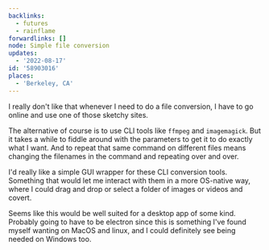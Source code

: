 ```yaml
---
backlinks:
  - futures
  - rainflame
forwardlinks: []
node: Simple file conversion
updates:
  - '2022-08-17'
id: '58903016'
places:
  - 'Berkeley, CA'
---
```

I really don't like that whenever I need to do a file conversion, I have to go online and use one of those sketchy sites. 

The alternative of course is to use CLI tools like `ffmpeg` and `imagemagick`. But it takes a while to fiddle around with the parameters to get it to do exactly what I want. And to repeat that same command on different files means changing the filenames in the command and repeating over and over. 

I'd really like a simple GUI wrapper for these CLI conversion tools. Something that would let me interact with them in a more OS-native way, where I could drag and drop or select a folder of images or videos and covert. 

Seems like this would be well suited for a desktop app of some kind. Probably going to have to be electron since this is something I've found myself wanting on MacOS and linux, and I could definitely see being needed on Windows too. 
